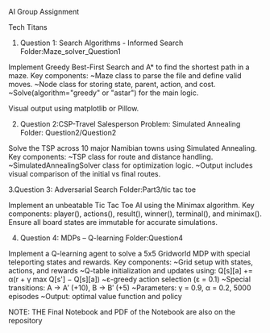 AI Group Assignment

Tech Titans

1. Question 1: Search Algorithms - Informed Search
   Folder:Maze_solver_Question1

Implement Greedy Best-First Search and A* to find the shortest path in a maze.
Key components:
~Maze class to parse the file and define valid moves.
~Node class for storing state, parent, action, and cost.
~Solve(algorithm="greedy" or "astar") for the main logic.

Visual output using matplotlib or Pillow.

2. Question 2:CSP-Travel Salesperson Problem: Simulated Annealing
   Folder: Question2/Question2

Solve the TSP across 10 major Namibian towns using Simulated Annealing.
Key components:
~TSP class for route and distance handling.
~SimulatedAnnealingSolver class for optimization logic.
~Output includes visual comparison of the initial vs final routes.

3.Question 3: Adversarial Search
  Folder:Part3/tic tac toe

Implement an unbeatable Tic Tac Toe AI using the Minimax algorithm.
Key components:
player(), actions(), result(), winner(), terminal(), and minimax().
Ensure all board states are immutable for accurate simulations.

4. Question 4: MDPs – Q-learning
Folder:Question4

Implement a Q-learning agent to solve a 5x5 Gridworld MDP with special teleporting states and rewards.
Key components:
~Grid setup with states, actions, and rewards
~Q-table initialization and updates using: Q[s][a] += α(r + γ max Q[s'] − Q[s][a])
~ε-greedy action selection (ε = 0.1)
~Special transitions: A → A′ (+10), B → B′ (+5)
~Parameters: γ = 0.9, α = 0.2, 5000 episodes
~Output: optimal value function and policy


NOTE: THE Final Notebook and PDF of the Notebook are also on the repository



